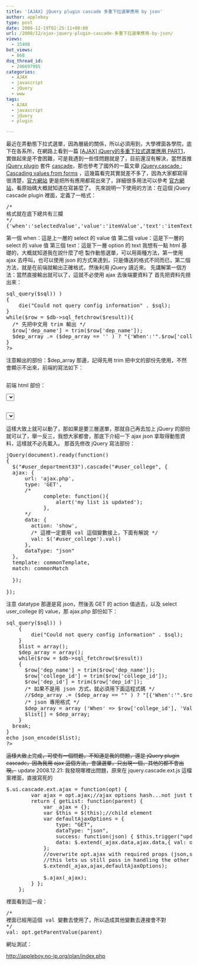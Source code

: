 ```yaml
---
title: '[AJAX] jQuery plugin cascade 多重下拉選單應用 by json'
author: appleboy
type: post
date: 2008-12-19T02:25:11+00:00
url: /2008/12/ajax-jquery-plugin-cascade-多重下拉選單應用-by-json/
views:
  - 15408
bot_views:
  - 868
dsq_thread_id:
  - 246697985
categories:
  - AJAX
  - javascript
  - jQuery
  - www
tags:
  - AJAX
  - javascript
  - jQuery
  - plugin

---
```

最近在弄動態下拉式選單，因為層級的關係，所以必須用到，大學裡面各學院，底下在各系所，在網路上看到一篇 [[AJAX] jQuery的多重下拉式選單應用 PART1][1]，實做起來是不會困難，可是我遇到一些怪問題就是了，目前還沒有解決，當然首推 [jQuery plugin][2] 套件 [cascade][3]，那也參考了國外的一篇文章 [jQuery.cascade : Cascading values from forms][4] ，這幾篇看完其實就差不多了，因為大家都寫得很清楚，[官方網站][5] 更是把所有應用都寫出來了，詳細很多用法可以參考 [官方網站][5]，看原始碼大概就知道在寫甚麼了。 先來說明一下使用的方法：在這個 jQuery cascade plugin 裡面，定義了一格式： 

<pre class="brush: jscript; title: ; notranslate" title="">/*
格式就在底下總共有三攔
*/
{'when':'selectedValue','value':'itemValue','text':'itemText'}
</pre> 第一個 when：這是上一層的 select 的 value 值 第二個 value：這是下一層的 select 的 value 值 第三個 text：這是下一層 option 的 text 我想有一點 html 基礎的，大概就知道我在說什麼了吧 

<!--more--> 製作動態選單，可以用兩種方法，第一使用 ajax 去呼叫，也可以使用 json 的方式來達到，只是傳送的格式不同而已，第二個方法，就是在前端就輸出正確格式，然後利用 jQuery 讀近來。 先講解第一個方法：當然直接輸出就可以了，這就不必使用 ajax 去後端要資料了 首先把資料先撈出來： 

<pre class="brush: php; title: ; notranslate" title=""><?
$sql = "SELECT a.*, b.* FROM " . USERS_COLLEGE_TABLE . " as a, " . USERS_DEP_TABLE . " as b where a.college_id = b.college_id order by a.college_id";

if( !($result = $db->sql_query($sql)) )
{
	die("Could not query config information" . $sql);
}
while($row = $db->sql_fetchrow($result)){
  /* 先把中文用 trim 輸出 */
  $row['dep_name'] = trim($row['dep_name']);
  $dep_array .= ($dep_array == '' ) ? "{'When':'".$row['college_id']."','Value':'".$row['dep_id']."','Text':'".$row['dep_name']."'}" : ", {'When':'".$row['college_id']."','Value':'".$row['dep_id']."','Text':'".$row['dep_name']."'}";
}
?></pre> 注意輸出的部份：$dep_array 那邊，記得先用 trim 把中文的部份先使用，不然會顯示不出來，前端的寫法如下： 

<pre class="brush: jscript; title: ; notranslate" title=""></pre> 前端 html 部份： 

<pre class="brush: php; title: ; notranslate" title=""><select name="user_college" id="user_college">
&lt;option value="">請選擇&lt;/option>
<?
$sql = "SELECT * FROM " . USERS_COLLEGE_TABLE;
if( !($result = $db->sql_query($sql)) )
{
	die("Could not query config information" . $sql);
}
while($row = $db->sql_fetchrow($result)){
   $selected = ($row['college_id'] == $profiledata['user_college']) ? "selected" : "";
   echo '&lt;option value="'.$row["college_id"].'" '.$selected.'>'.$row["college_name"].'&lt;/option>';
}
?> 
</select>


<select name="user_department" id="user_department">
&lt;option value="">請選擇&lt;/option>
</select></pre> 這樣大致上就可以動了，那如果是要三層選單，那就自己再去加上 jQuery 的部份就可以了，舉一反三，我想大家都會，那底下介紹一下 ajax json 拿取得動態資料，這樣就不必先載入。 那首先修改 jQuery 寫法部份： 

<pre class="brush: jscript; title: ; notranslate" title="">jQuery(document).ready(function()
{
  $("#user_department33").cascade("#user_college", {
  ajax: {
      url: 'ajax.php',
      type: 'GET',
      /*
			complete: function(){ 
				alert('my list is updated'); 
			},
      */      
      data: { 
        action: 'show', 
        /* 這裡一定要用 val 這個變數接上，下面有解說 */
        val: $('#user_college').val() 
      },
      dataType: "json"
  },
  template: commonTemplate,
  match: commonMatch
  
  });
  			
});</pre> 注意 datatype 那邊是寫 json，然後丟 GET 的 action 值過去，以及 select user_college 的 value，那 ajax.php 部份如下： 

<pre class="brush: php; title: ; notranslate" title=""><?
$root_path = './';
include($root_path . 'config.php');
$college_id = $_GET['val'];
$action = $_GET['action'];

switch($action)
{
  case "show":
  
    $sql = "SELECT a.college_id, b.dep_id, b.dep_name FROM " . USERS_COLLEGE_TABLE . " as a, " . USERS_DEP_TABLE . " as b where a.college_id = b.college_id and a.college_id = '".$college_id."' order by a.college_id";

    
    if( !($result = $db->sql_query($sql)) )
    {
    	die("Could not query config information" . $sql);
    }
    $list = array();
    $dep_array = array();
    while($row = $db->sql_fetchrow($result))
    {
      $row['dep_name'] = trim($row['dep_name']);
      $row['college_id'] = trim($row['college_id']);
      $row['dep_id'] = trim($row['dep_id']);
      /* 如果不是用 json 方式，就必須用下面這程式碼 */
      //$dep_array .= ($dep_array == "" ) ? "[{'When':'".$row['college_id']."','Value':'".$row['dep_id']."','Text':'".$row['dep_name']."'}" : ",{'When':'".$row['college_id']."','Value':'".$row['dep_id']."','Text':'".$row['dep_name']."'}";
      /* json 專用格式 */
      $dep_array = array ('When' => $row['college_id'], 'Value' => $row['dep_id'], 'Text' => $row['dep_name']);
      $list[] = $dep_array;
    }    
  break;
}
echo json_encode($list);
?></pre>

<del datetime="2008-12-21T11:33:53+00:00">這樣大致上完成，可使有一個問題，不知道是我的問題，還是 jQuery plugin cascade，因為我用 ajax 這個方法，會讓選單，只出現一個，其他的都不會出現。</del> update 2008.12.21: 我發現哪裡出問題，原來在 jquery.cascade.ext.js 這檔案裡面，直接寫死的 

<pre class="brush: jscript; title: ; notranslate" title="">$.ui.cascade.ext.ajax = function(opt) {				
		var ajax = opt.ajax;//ajax options hash...not just the url
		return { getList: function(parent) { 					
			var _ajax = {};
			var $this = $(this);//child element
			var defaultAjaxOptions = {
				type: "GET",
				dataType: "json",
				success: function(json) { $this.trigger("updateList", [json]); },
				data: $.extend(_ajax.data,ajax.data,{ val: opt.getParentValue(parent) })				
			};						
			//overwrite opt.ajax with required props (json,successcallback,data)		
			//this lets us still pass in handling the other ajax callbacks and options
			$.extend(_ajax,ajax,defaultAjaxOptions);	
			
			$.ajax(_ajax);		 		  
		} };
	};</pre> 裡面看到這一段： 

<pre class="brush: jscript; title: ; notranslate" title="">/*
裡面已經用這個 val 變數去使用了，所以造成其他變數去連接會不對
*/
val: opt.getParentValue(parent)</pre> 網址測試：

<http://appleboy.no-ip.org/plan/index.php>

 [1]: http://blog.roodo.com/taikobo0/archives/6166625.html
 [2]: http://plugins.jquery.com
 [3]: http://plugins.jquery.com/project/cascade
 [4]: http://devlicio.us/blogs/mike_nichols/archive/2008/05/25/jquery-cascade-cascading-values-from-forms.aspx
 [5]: http://dev.chayachronicles.com/jquery/cascade/index.html